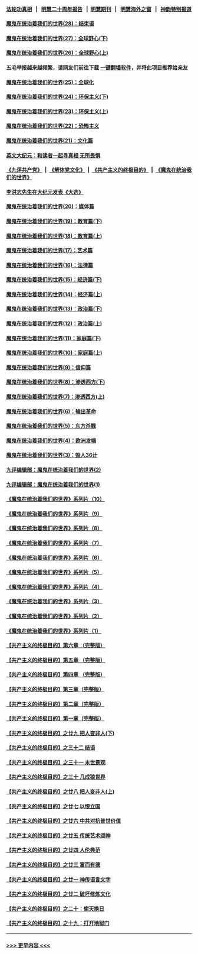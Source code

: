 #### [法轮功真相](https://github.com/gfw-breaker/truth/blob/master/README.md?t=0) &nbsp;&nbsp;|&nbsp;&nbsp; [明慧二十周年报告](https://github.com/gfw-breaker/mh-reports/blob/master/README.md?t=0) &nbsp;&nbsp;|&nbsp;&nbsp;[明慧期刊](https://github.com/gfw-breaker/mh-qikan) &nbsp;&nbsp;|&nbsp;&nbsp; [明慧海外之窗](https://github.com/gfw-breaker/mh-news/blob/master/README.md?t=0) &nbsp;&nbsp;|&nbsp;&nbsp; [神韵特别报道](https://github.com/gfw-breaker/mh-news/blob/master/shenyun.md?t=0)
#### [魔鬼在统治着我们的世界(28)：结束语](../pages/nsc422/n10936246.md?t=07120601) 
#### [魔鬼在统治着我们的世界(27)：全球野心(下)](../pages/nsc422/n10928319.md?t=07120601) 
#### [魔鬼在统治着我们的世界(26)：全球野心(上)](../pages/nsc422/n10900318.md?t=07120601) 
#### 五毛举报越来越频繁，请网友们前往下载 [一键翻墙软件](https://github.com/gfw-breaker/ssr-accounts)，并将此项目推荐给亲友
#### [魔鬼在统治着我们的世界(25)：全球化](../pages/nsc422/n10788205.md?t=07120601) 
#### [魔鬼在统治着我们的世界(24)：环保主义(下)](../pages/nsc422/n10695307.md?t=07120601) 
#### [魔鬼在统治着我们的世界(23)：环保主义(上)](../pages/nsc422/n10688613.md?t=07120601) 
#### [魔鬼在统治着我们的世界(22)：恐怖主义](../pages/nsc422/n10614727.md?t=07120601) 
#### [魔鬼在统治着我们的世界(21)：文化篇](../pages/nsc422/n10597706.md?t=07120601) 
#### [英文大纪元：和读者一起寻真相 无所畏惧](../pages/nsc422/n12542027.md?t=07120601) 
#### [《九评共产党》](https://github.com/begood0513/9ping.md/blob/master/README.md) &nbsp;|&nbsp; [《解体党文化》](../../../../jtdwh.md/blob/master/README.md)  &nbsp;|&nbsp; [《共产主义的终极目的》](../../../../gczydzjmd.md/blob/master/README.md) &nbsp;|&nbsp; [《魔鬼在统治我们的世界》](../../../../mgztzwmdsj.md/blob/master/README.md) 
#### [李洪志先生在大纪元发表《大选》](../pages/nsc422/n12534746.md?t=07120601) 
#### [魔鬼在统治着我们的世界(20)：媒体篇](../pages/nsc422/n10586579.md?t=07120601) 
#### [魔鬼在统治着我们的世界(19)：教育篇(下)](../pages/nsc422/n10564808.md?t=07120601) 
#### [魔鬼在统治着我们的世界(18)：教育篇(上)](../pages/nsc422/n10526970.md?t=07120601) 
#### [魔鬼在统治着我们的世界(17)：艺术篇](../pages/nsc422/n10499093.md?t=07120601) 
#### [魔鬼在统治着我们的世界(16)：法律篇](../pages/nsc422/n10485969.md?t=07120601) 
#### [魔鬼在统治着我们的世界(15)：经济篇(下)](../pages/nsc422/n10469975.md?t=07120601) 
#### [魔鬼在统治着我们的世界(14)：经济篇(上)](../pages/nsc422/n10457370.md?t=07120601) 
#### [魔鬼在统治着我们的世界(13)：政治篇(下)](../pages/nsc422/n10448270.md?t=07120601) 
#### [魔鬼在统治着我们的世界(12)：政治篇(上)](../pages/nsc422/n10444576.md?t=07120601) 
#### [魔鬼在统治着我们的世界(11)：家庭篇(下)](../pages/nsc422/n10440961.md?t=07120601) 
#### [魔鬼在统治着我们的世界(10)：家庭篇(上)](../pages/nsc422/n10435448.md?t=07120601) 
#### [魔鬼在统治着我们的世界(9)：信仰篇](../pages/nsc422/n10432159.md?t=07120601) 
#### [魔鬼在统治着我们的世界(8)：渗透西方(下)](../pages/nsc422/n10429603.md?t=07120601) 
#### [魔鬼在统治着我们的世界(7)：渗透西方(上)](../pages/nsc422/n10426013.md?t=07120601) 
#### [魔鬼在统治着我们的世界(6)：输出革命](../pages/nsc422/n10421536.md?t=07120601) 
#### [魔鬼在统治着我们的世界(5)：东方杀戮](../pages/nsc422/n10417707.md?t=07120601) 
#### [魔鬼在统治着我们的世界(4)：欧洲发端](../pages/nsc422/n10414890.md?t=07120601) 
#### [魔鬼在统治着我们的世界(3)：毁人36计](../pages/nsc422/n10411583.md?t=07120601) 
#### [九评编辑部：魔鬼在统治着我们的世界(2)](../pages/nsc422/n10410036.md?t=07120601) 
#### [九评编辑部：魔鬼在统治着我们的世界(1)](../pages/nsc422/n10406825.md?t=07120601) 
#### [《魔鬼在统治着我们的世界》系列片（10）](../pages/nsc422/n12292670.md?t=07120601) 
#### [《魔鬼在统治着我们的世界》系列片（9）](../pages/nsc422/n12290859.md?t=07120601) 
#### [《魔鬼在统治着我们的世界》系列片（8）](../pages/nsc422/n12287445.md?t=07120601) 
#### [《魔鬼在统治着我们的世界》系列片（7）](../pages/nsc422/n12283425.md?t=07120601) 
#### [《魔鬼在统治着我们的世界》系列片（6）](../pages/nsc422/n12282314.md?t=07120601) 
#### [《魔鬼在统治着我们的世界》系列片（5）](../pages/nsc422/n12281419.md?t=07120601) 
#### [《魔鬼在统治着我们的世界》系列片（4）](../pages/nsc422/n12274024.md?t=07120601) 
#### [《魔鬼在统治着我们的世界》系列片（3）](../pages/nsc422/n12271322.md?t=07120601) 
#### [《魔鬼在统治着我们的世界》系列片（2）](../pages/nsc422/n12269049.md?t=07120601) 
#### [《魔鬼在统治着我们的世界》系列片（1）](../pages/nsc422/n12267575.md?t=07120601) 
#### [【共产主义的终极目的】第六章 （完整版）](../pages/nsc422/n11428913.md?t=07120601) 
#### [【共产主义的终极目的】第五章 （完整版）](../pages/nsc422/n11428912.md?t=07120601) 
#### [【共产主义的终极目的】第四章 （完整版）](../pages/nsc422/n11428907.md?t=07120601) 
#### [【共产主义的终极目的】第三章（完整版）](../pages/nsc422/n11428848.md?t=07120601) 
#### [【共产主义的终极目的】第二章（完整版）](../pages/nsc422/n11428831.md?t=07120601) 
#### [【共产主义的终极目的】第一章（完整版）](../pages/nsc422/n11417651.md?t=07120601) 
#### [【共产主义的终极目的】之廿九 把人变非人(下)](../pages/nsc422/n11344140.md?t=07120601) 
#### [【共产主义的终极目的】之三十二 结语](../pages/nsc422/n11360535.md?t=07120601) 
#### [【共产主义的终极目的】之三十一 末世景观](../pages/nsc422/n11351129.md?t=07120601) 
#### [【共产主义的终极目的】之三十 几成狼世界](../pages/nsc422/n11348280.md?t=07120601) 
#### [【共产主义的终极目的】之廿八 把人变非人(上)](../pages/nsc422/n11340492.md?t=07120601) 
#### [【共产主义的终极目的】之廿七 以恨立国](../pages/nsc422/n11336944.md?t=07120601) 
#### [【共产主义的终极目的】之廿六 中共对抗普世价值](../pages/nsc422/n11324785.md?t=07120601) 
#### [【共产主义的终极目的】之廿五 传统艺术颂神](../pages/nsc422/n11296396.md?t=07120601) 
#### [【共产主义的终极目的】之廿四 人伦典范](../pages/nsc422/n11296397.md?t=07120601) 
#### [【共产主义的终极目的】之廿三 富而有德](../pages/nsc422/n11283598.md?t=07120601) 
#### [【共产主义的终极目的】之廿一 神传语言文字](../pages/nsc422/n11263265.md?t=07120601) 
#### [【共产主义的终极目的】之廿二 破坏修炼文化](../pages/nsc422/n11245728.md?t=07120601) 
#### [【共产主义的终极目的】之二十：偷天换日](../pages/nsc422/n11238846.md?t=07120601) 
#### [【共产主义的终极目的】之十九：打开地狱门](../pages/nsc422/n11206376.md?t=07120601) 

----
#### [ >>> 更早内容 <<< ](../indexes/nsc422-earlier.md)
